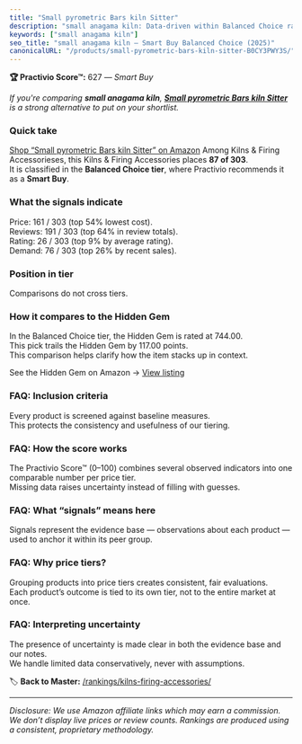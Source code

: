 ```yaml
---
title: "Small pyrometric Bars kiln Sitter"
description: "small anagama kiln: Data-driven within Balanced Choice ranking using the Practivio Score™. Positioned by quality, value, demand, findability, momentum."
keywords: ["small anagama kiln"]
seo_title: "small anagama kiln — Smart Buy Balanced Choice (2025)"
canonicalURL: "/products/small-pyrometric-bars-kiln-sitter-B0CY3PWY3S/"
---
```


**🏆 Practivio Score™:** 627 — _Smart Buy_


*If you're comparing **small anagama kiln**, **[Small pyrometric Bars kiln Sitter](https://www.amazon.com/dp/B0CY3PWY3S?tag=practivio-20)** is a strong alternative to put on your shortlist.*
### Quick take
[Shop “Small pyrometric Bars kiln Sitter” on Amazon](https://www.amazon.com/dp/B0CY3PWY3S?tag=practivio-20)
Among Kilns & Firing Accessorieses, this Kilns & Firing Accessories places **87 of 303**.  
It is classified in the **Balanced Choice tier**, where Practivio recommends it as a **Smart Buy**.

### What the signals indicate
Price: 161 / 303 (top 54% lowest cost).  
Reviews: 191 / 303 (top 64% in review totals).  
Rating: 26 / 303 (top 9% by average rating).  
Demand: 76 / 303 (top 26% by recent sales).

### Position in tier
Comparisons do not cross tiers.

### How it compares to the Hidden Gem
In the Balanced Choice tier, the Hidden Gem is rated at 744.00.  
This pick trails the Hidden Gem by 117.00 points.  
This comparison helps clarify how the item stacks up in context.  

See the Hidden Gem on Amazon → [View listing](https://www.amazon.com/dp/B095XJ1BDB?tag=practivio-20)

### FAQ: Inclusion criteria
Every product is screened against baseline measures.  
This protects the consistency and usefulness of our tiering.

### FAQ: How the score works
The Practivio Score™ (0–100) combines several observed indicators into one comparable number per price tier.  
Missing data raises uncertainty instead of filling with guesses.

### FAQ: What “signals” means here
Signals represent the evidence base — observations about each product — used to anchor it within its peer group.

### FAQ: Why price tiers?
Grouping products into price tiers creates consistent, fair evaluations.  
Each product’s outcome is tied to its own tier, not to the entire market at once.

### FAQ: Interpreting uncertainty
The presence of uncertainty is made clear in both the evidence base and our notes.  
We handle limited data conservatively, never with assumptions.


🏷️ **Back to Master:** [/rankings/kilns-firing-accessories/](/rankings/kilns-firing-accessories/)

---
_Disclosure: We use Amazon affiliate links which may earn a commission. We don’t display live prices or review counts. Rankings are produced using a consistent, proprietary methodology._
